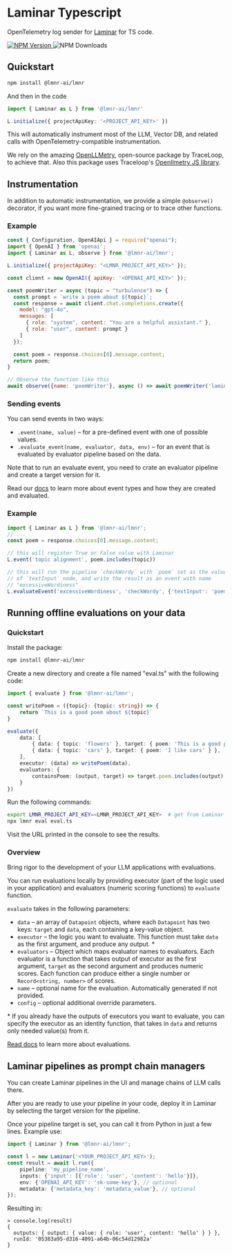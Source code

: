 # Laminar Typescript

OpenTelemetry log sender for [Laminar](https://github.com/lmnr-ai/lmnr) for TS code.

 <a href="https://www.npmjs.com/package/@lmnr-ai/lmnr"> ![NPM Version](https://img.shields.io/npm/v/%40lmnr-ai%2Flmnr?label=lmnr&logo=npm&logoColor=CB3837) </a>
 ![NPM Downloads](https://img.shields.io/npm/dm/%40lmnr-ai%2Flmnr)


## Quickstart

```sh
npm install @lmnr-ai/lmnr
```

And then in the code

```typescript
import { Laminar as L } from '@lmnr-ai/lmnr'

L.initialize({ projectApiKey: '<PROJECT_API_KEY>' })
```

This will automatically instrument most of the LLM, Vector DB, and related
calls with OpenTelemetry-compatible instrumentation.

We rely on the amazing [OpenLLMetry](https://github.com/traceloop/openllmetry), open-source package
by TraceLoop, to achieve that. Also this package uses Traceloop's [Openllmetry JS library](https://github.com/traceloop/openllmetry-js).

## Instrumentation

In addition to automatic instrumentation, we provide a simple `@observe()` decorator, if you want more fine-grained tracing
or to trace other functions.

### Example

```javascript
const { Configuration, OpenAIApi } = require("openai");
import { OpenAI } from 'openai';
import { Laminar as L, observe } from '@lmnr-ai/lmnr';

L.initialize({ projectApiKey: "<LMNR_PROJECT_API_KEY>" });

const client = new OpenAI({ apiKey: '<OPENAI_API_KEY>' });

const poemWriter = async (topic = "turbulence") => {
  const prompt = `write a poem about ${topic}`;
  const response = await client.chat.completions.create({
    model: "gpt-4o",
    messages: [
      { role: "system", content: "You are a helpful assistant." },
      { role: "user", content: prompt }
    ]
  });

  const poem = response.choices[0].message.content;
  return poem;
}

// Observe the function like this
await observe({name: 'poemWriter'}, async () => await poemWriter('laminar flow'))
```

### Sending events

You can send events in two ways:
- `.event(name, value)` – for a pre-defined event with one of possible values.
- `.evaluate_event(name, evaluator, data, env)` – for an event that is evaluated by evaluator pipeline based on the data.

Note that to run an evaluate event, you need to crate an evaluator pipeline and create a target version for it.

Read our [docs](https://docs.lmnr.ai) to learn more about event types and how they are created and evaluated.

### Example

```javascript
import { Laminar as L } from '@lmnr-ai/lmnr';
// ...
const poem = response.choices[0].message.content;

// this will register True or False value with Laminar
L.event('topic alignment', poem.includes(topic))

// this will run the pipeline `checkWordy` with `poem` set as the value
// of `textInput` node, and write the result as an event with name
// "excessiveWordiness"
L.evaluateEvent('excessiveWordiness', 'checkWordy', {'textInput': 'poem'})
```

## Running offline evaluations on your data

### Quickstart

Install the package:

```sh
npm install @lmnr-ai/lmnr
```

Create a new directory and create a file named "eval.ts" with the following code:

```typescript
import { evaluate } from '@lmnr-ai/lmnr';

const writePoem = ({topic}: {topic: string}) => {
    return `This is a good poem about ${topic}`
}

evaluate({
    data: [
        { data: { topic: 'flowers' }, target: { poem: 'This is a good poem about flowers' } },
        { data: { topic: 'cars' }, target: { poem: 'I like cars' } },
    ],
    executor: (data) => writePoem(data),
    evaluators: {
        containsPoem: (output, target) => target.poem.includes(output) ? 1 : 0
    }
})
```

Run the following commands:

```sh
export LMNR_PROJECT_API_KEY=<LMNR_PROJECT_API_KEY>  # get from Laminar project settings
npx lmnr eval eval.ts
```

Visit the URL printed in the console to see the results.

### Overview

Bring rigor to the development of your LLM applications with evaluations.

You can run evaluations locally by providing executor (part of the logic used in your application) and evaluators (numeric scoring functions) to `evaluate` function.

`evaluate` takes in the following parameters:
- `data` – an array of `Datapoint` objects, where each `Datapoint` has two keys: `target` and `data`, each containing a key-value object.
- `executor` – the logic you want to evaluate. This function must take `data` as the first argument, and produce any output. *
- `evaluators` – Object which maps evaluator names to evaluators. Each evaluator is a function that takes output of executor as the first argument, `target` as the second argument and produces numeric scores. Each function can produce either a single number or `Record<string, number>` of scores.
- `name` – optional name for the evaluation. Automatically generated if not provided.
- `config` – optional additional override parameters.

\* If you already have the outputs of executors you want to evaluate, you can specify the executor as an identity function, that takes in `data` and returns only needed value(s) from it.

[Read docs](https://docs.lmnr.ai/evaluations/introduction) to learn more about evaluations.

## Laminar pipelines as prompt chain managers

You can create Laminar pipelines in the UI and manage chains of LLM calls there.

After you are ready to use your pipeline in your code, deploy it in Laminar by selecting the target version for the pipeline.

Once your pipeline target is set, you can call it from Python in just a few lines.
Example use:

```typescript
import { Laminar } from '@lmnr-ai/lmnr';

const l = new Laminar('<YOUR_PROJECT_API_KEY>');
const result = await l.run({
    pipeline: 'my_pipeline_name',
    inputs: {'input': [{'role': 'user', 'content': 'hello'}]},
    env: {'OPENAI_API_KEY': 'sk-some-key'}, // optional
    metadata: {'metadata_key': 'metadata_value'}, // optional
});
```

Resulting in:

```
> console.log(result)
{
  outputs: { output: { value: { role: 'user', content: 'hello' } } },
  runId: '05383a95-d316-4091-a64b-06c54d12982a'
}
```
